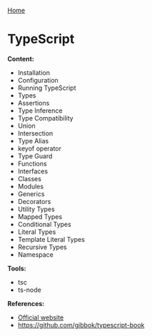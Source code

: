 [Home](../../README.md)

# TypeScript

**Content:**
- Installation
- Configuration
- Running TypeScript
- Types
- Assertions
- Type Inference
- Type Compatibility
- Union
- Intersection
- Type Alias
- keyof operator
- Type Guard
- Functions
- Interfaces
- Classes
- Modules
- Generics
- Decorators
- Utility Types
- Mapped Types
- Conditional Types
- Literal Types
- Template Literal Types
- Recursive Types
- Namespace

**Tools:**
- tsc
- ts-node

**References:**
- [Official website](https://www.typescriptlang.org/)
- https://github.com/gibbok/typescript-book
